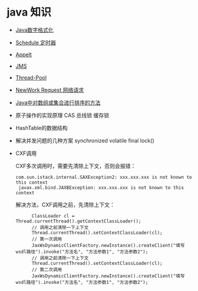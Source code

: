 # java 知识

* [Java数字格式化](https://blog.csdn.net/zhengbo0/article/details/6967601)

* [Schedule 定时器](https://github.com/WenzelLin/knowledge-base/blob/master/Java/Schedule(%E5%AE%9A%E6%97%B6%E5%99%A8).md)  

* [Appelt](https://github.com/WenzelLin/knowledge-base/blob/master/Java/Applet.md)

* [JMS](https://github.com/WenzelLin/knowledge-base/blob/master/Java/JMS.md)

* [Thread-Pool](https://github.com/WenzelLin/knowledge-base/blob/master/Java/Thread-Pool.md)

* [NewWork Request 网络请求](https://github.com/WenzelLin/knowledge-base/blob/master/Java/Network/REAMDME.md)

* [Java中对数组或集合进行排序的方法](https://github.com/WenzelLin/knowledge-base/blob/master/Java/Sort.md)

* 原子操作的实现原理 CAS 总线锁 缓存锁

* HashTable的数据结构

* 解决并发问题的几种方案 synchronized volatile final lock()

* CXF调用

  CXF多次调用时，需要先清除上下文，否则会报错：
  ```
  com.sun.istack.internal.SAXException2: xxx.xxx.xxx is not known to this context
   javax.xml.bind.JAXBException: xxx.xxx.xxx is not known to this context
  ```
  解决方法，CXF调用之前，先清除上下文：
  ```
        ClassLoader cl = Thread.currentThread().getContextClassLoader();
        // 调用之前清除一下上下文
        Thread.currentThread().setContextClassLoader(cl);
        // 第一次调用
        JaxWsDynamicClientFactory.newInstance().createClient("填写wsdl路径").invoke("方法名", "方法参数1", "方法参数2");
        // 调用之前清除一下上下文
        Thread.currentThread().setContextClassLoader(cl);
        // 第二次调用
        JaxWsDynamicClientFactory.newInstance().createClient("填写wsdl路径").invoke("方法名", "方法参数1", "方法参数2");
        
  ```
